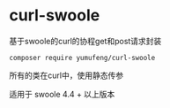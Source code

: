 # curl-swoole

基于swoole的curl的协程get和post请求封装

`composer require yumufeng/curl-swoole`

所有的类在curl中，使用静态传参

适用于 swoole 4.4 + 以上版本